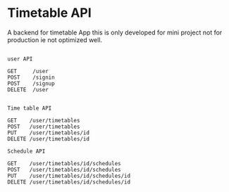 <!--
 Copyright (c) 2022 Sri Lakshmi Kanthan P
 
 This software is released under the MIT License.
 https://opensource.org/licenses/MIT
-->

# Timetable API

A backend for timetable App this is only developed for mini project not for production ie not optimized well.

~~~

user API

GET     /user
POST    /signin
POST    /signup
DELETE  /user


Time table API

GET    /user/timetables
POST   /user/timetables
PUT    /user/timetables/id
DELETE /user/timetables/id

Schedule API

GET    /user/timetables/id/schedules
POST   /user/timetables/id/schedules
PUT    /user/timetables/id/schedules/id
DELETE /user/timetables/id/schedules/id

~~~
